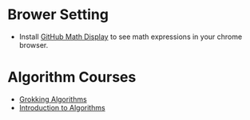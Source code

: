 # Brower Setting
- Install [GitHub Math Display](https://chrome.google.com/webstore/detail/github-math-display/cgolaobglebjonjiblcjagnpmdmlgmda/related?hl=en) to see math expressions in your chrome browser.

# Algorithm Courses
- [Grokking Algorithms](./grokking/README.md)
- [Introduction to Algorithms](./intro-algo/README.md)

